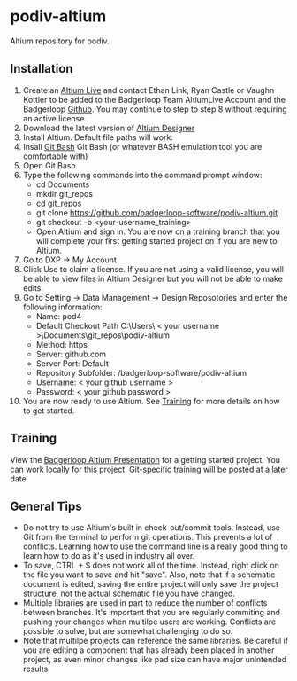 # podiv-altium
Altium repository for podiv.

## Installation
1. Create an [Altium Live](https://live.altium.com/#Join") and contact Ethan Link, Ryan Castle or Vaughn Kottler to be added to the Badgerloop Team AltiumLive Account and the Badgerloop [Github](https://github.com/badgerloop-software"). You may continue to step to step 8 without requiring an active license.
2. Download the latest version of [Altium Designer](https://www.altium.com/products/downloads") 
3.  Install Altium. Default file paths will work.
4. Insall [Git Bash](https://gitforwindows.org/") Git Bash (or whatever BASH emulation tool you are comfortable with)
5. Open Git Bash
6. Type the following commands into the command prompt window:
   + cd Documents
   + mkdir git_repos
   + cd git_repos
   + git clone https://github.com/badgerloop-software/podiv-altium.git
   + git checkout -b <your-username_training>
   + Open Altium and sign in. You are now on a training branch that you will complete your first getting started project on if you are new to Altium. 
7. Go to DXP -> My Account
8. Click Use to claim a license. If you are not using a valid license, you will be able to view files in Altium Designer but you will not be able to make edits.
9. Go to Setting -> Data Management -> Design Reposotories and enter the following information:
   + Name: pod4
   + Default Checkout Path C:\Users\ < your username >\Documents\git_repos\podiv-altium
   + Method: https
   + Server: github.com
   + Server Port: Default
   + Repository Subfolder: /badgerloop-software/podiv-altium
   + Username: < your github username >
   + Password: < your github password > 
10. You are now ready to use Altium. See [Training](#training) for more details on how to get started. 

## Training
View the [Badgerloop Altium Presentation](https://uwmadison.box.com/s/2sdt8kfaeyde04sg8edn62u7vtrdsiyx") for a getting started project. You can work locally for this project. Git-specific training will be posted at a later date. 

## General Tips
+ Do not try to use Altium's built in check-out/commit tools. Instead, use Git from the terminal to perform git operations. This prevents a lot of conflicts. Learning how to use the command line is a really good thing to learn how to do as it's used in industry all over.
+ To save, CTRL + S does not work all of the time. Instead, right click on the file you want to save and hit "save". Also, note that if a schematic document is edited, saving the entire project will only save the project structure, not the actual schematic file you have changed. 
+ Multiple libraries are used in part to reduce the number of conflicts between branches. It's important that you are regularly commiting and pushing your changes when multilpe users are working. Conflicts are possible to solve, but are somewhat challenging to do so. 
+ Note that multilpe projects can reference the same libraries. Be careful if you are editing a component that has already been placed in another project, as even minor changes like pad size can have major unintended results. 
